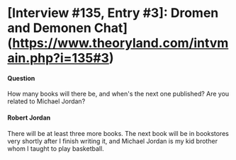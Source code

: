 # [Interview #135, Entry #3]: Dromen and Demonen Chat](https://www.theoryland.com/intvmain.php?i=135#3)

#### Question

How many books will there be, and when's the next one published? Are you related to Michael Jordan?

#### Robert Jordan

There will be at least three more books. The next book will be in bookstores very shortly after I finish writing it, and Michael Jordan is my kid brother whom I taught to play basketball.

